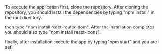 To execute the application first, clone the repository.
After cloning the repository, you should install the dependencies by typing "npm install" in the root directory.

then type "npm install react-router-dom". After the installation completes you should also type "npm install react-icons".

finally, after installation execute the app by typing "npm start" and you are set!


